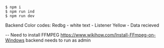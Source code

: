 ```
$ npm i
$ npm run ind 
$ npm run dev
```

Backend Color codes:
Redbg - white text - Listener
Yellow - Data recieved



-- Need to install FFMPEG
https://www.wikihow.com/Install-FFmpeg-on-Windows
backend needs to run as admin